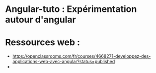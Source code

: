 # Angular-tuto : Expérimentation autour d'angular

# Ressources web :
- https://openclassrooms.com/fr/courses/4668271-developpez-des-applications-web-avec-angular?status=published
- 